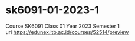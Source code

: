 # sk6091-01-2023-1
Course SK6091 Class 01 Year 2023 Semester 1 \
url https://edunex.itb.ac.id/courses/52514/preview
